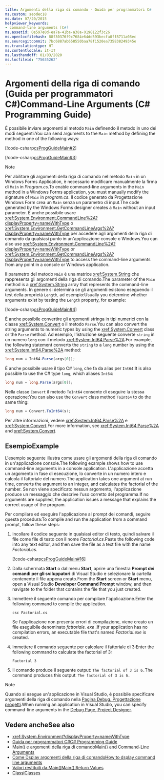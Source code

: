 ```yaml
---
title: Argomenti della riga di comando - Guida per programmatori C#
ms.custom: seodec18
ms.date: 07/20/2015
helpviewer_keywords:
- command-line arguments [C#]
ms.assetid: 0e597e0d-ea7a-41ba-a38a-0198122f3c26
ms.openlocfilehash: 88f30376f9c7684e64dd593becfa0ff8711a08ec
ms.sourcegitcommit: 7bc6887ab658550baa78f1520ea735838249345e
ms.translationtype: HT
ms.contentlocale: it-IT
ms.lasthandoff: 01/03/2020
ms.locfileid: "75635262"
---
```

# <a name="command-line-arguments-c-programming-guide"></a><span data-ttu-id="bdf09-102">Argomenti della riga di comando (Guida per programmatori C#)</span><span class="sxs-lookup"><span data-stu-id="bdf09-102">Command-Line Arguments (C# Programming Guide)</span></span>

<span data-ttu-id="bdf09-103">È possibile inviare argomenti al metodo `Main` definendo il metodo in uno dei modi seguenti:</span><span class="sxs-lookup"><span data-stu-id="bdf09-103">You can send arguments to the `Main` method by defining the method in one of the following ways:</span></span>

[!code-csharp[csProgGuideMain#2](~/samples/snippets/csharp/VS_Snippets_VBCSharp/csProgGuideMain/CS/Class3.cs#2)]  

[!code-csharp[csProgGuideMain#3](~/samples/snippets/csharp/VS_Snippets_VBCSharp/csProgGuideMain/CS/Class3.cs#3)]

> [!NOTE]
> <span data-ttu-id="bdf09-104">Per abilitare gli argomenti della riga di comando nel metodo `Main` in un Windows Forms Application, è necessario modificare manualmente la firma di `Main` in *Program.cs*.</span><span class="sxs-lookup"><span data-stu-id="bdf09-104">To enable command-line arguments in the `Main` method in a Windows Forms application, you must manually modify the signature of `Main` in *program.cs*.</span></span> <span data-ttu-id="bdf09-105">Il codice generato da Progettazione Windows Form crea un `Main` senza un parametro di input.</span><span class="sxs-lookup"><span data-stu-id="bdf09-105">The code generated by the Windows Forms designer creates a `Main` without an input parameter.</span></span> <span data-ttu-id="bdf09-106">È anche possibile usare <xref:System.Environment.CommandLine%2A?displayProperty=nameWithType> o <xref:System.Environment.GetCommandLineArgs%2A?displayProperty=nameWithType> per accedere agli argomenti della riga di comando da qualsiasi punto in un'applicazione console o Windows.</span><span class="sxs-lookup"><span data-stu-id="bdf09-106">You can also use <xref:System.Environment.CommandLine%2A?displayProperty=nameWithType> or <xref:System.Environment.GetCommandLineArgs%2A?displayProperty=nameWithType> to access the command-line arguments from any point in a console or Windows application.</span></span>

<span data-ttu-id="bdf09-107">Il parametro del metodo `Main` è una matrice <xref:System.String> che rappresenta gli argomenti della riga di comando.</span><span class="sxs-lookup"><span data-stu-id="bdf09-107">The parameter of the `Main` method is a <xref:System.String> array that represents the command-line arguments.</span></span> <span data-ttu-id="bdf09-108">In genere si determina se gli argomenti esistono eseguendo il test della proprietà `Length`, ad esempio:</span><span class="sxs-lookup"><span data-stu-id="bdf09-108">Usually you determine whether arguments exist by testing the `Length` property, for example:</span></span>

[!code-csharp[csProgGuideMain#4](~/samples/snippets/csharp/VS_Snippets_VBCSharp/csProgGuideMain/CS/Class3.cs#4)]

<span data-ttu-id="bdf09-109">È anche possibile convertire gli argomenti stringa in tipi numerici con la classe <xref:System.Convert> o il metodo `Parse`.</span><span class="sxs-lookup"><span data-stu-id="bdf09-109">You can also convert the string arguments to numeric types by using the <xref:System.Convert> class or the `Parse` method.</span></span> <span data-ttu-id="bdf09-110">Ad esempio, l'istruzione seguente converte `string` in un numero `long` con il metodo <xref:System.Int64.Parse%2A>:</span><span class="sxs-lookup"><span data-stu-id="bdf09-110">For example, the following statement converts the `string` to a `long` number by using the <xref:System.Int64.Parse%2A> method:</span></span>

```csharp
long num = Int64.Parse(args[0]);
```

<span data-ttu-id="bdf09-111">È anche possibile usare il tipo C# `long`, che fa da alias per `Int64`:</span><span class="sxs-lookup"><span data-stu-id="bdf09-111">It is also possible to use the C# type `long`, which aliases `Int64`:</span></span>

```csharp
long num = long.Parse(args[0]);
```

<span data-ttu-id="bdf09-112">Nella classe `Convert` il metodo `ToInt64` consente di eseguire la stessa operazione:</span><span class="sxs-lookup"><span data-stu-id="bdf09-112">You can also use the `Convert` class method `ToInt64` to do the same thing:</span></span>

```csharp
long num = Convert.ToInt64(s);
```

<span data-ttu-id="bdf09-113">Per altre informazioni, vedere <xref:System.Int64.Parse%2A> e <xref:System.Convert>.</span><span class="sxs-lookup"><span data-stu-id="bdf09-113">For more information, see <xref:System.Int64.Parse%2A> and <xref:System.Convert>.</span></span>

## <a name="example"></a><span data-ttu-id="bdf09-114">Esempio</span><span class="sxs-lookup"><span data-stu-id="bdf09-114">Example</span></span>

<span data-ttu-id="bdf09-115">L'esempio seguente illustra come usare gli argomenti della riga di comando in un'applicazione console.</span><span class="sxs-lookup"><span data-stu-id="bdf09-115">The following example shows how to use command-line arguments in a console application.</span></span> <span data-ttu-id="bdf09-116">L'applicazione accetta un argomento in fase di esecuzione, lo converte in un numero intero e calcola il fattoriale del numero.</span><span class="sxs-lookup"><span data-stu-id="bdf09-116">The application takes one argument at run time, converts the argument to an integer, and calculates the factorial of the number.</span></span> <span data-ttu-id="bdf09-117">Se non viene specificato nessun argomento, l'applicazione produce un messaggio che descrive l'uso corretto del programma.</span><span class="sxs-lookup"><span data-stu-id="bdf09-117">If no arguments are supplied, the application issues a message that explains the correct usage of the program.</span></span>

<span data-ttu-id="bdf09-118">Per compilare ed eseguire l'applicazione al prompt dei comandi, seguire questa procedura:</span><span class="sxs-lookup"><span data-stu-id="bdf09-118">To compile and run the application from a command prompt, follow these steps:</span></span>

1. <span data-ttu-id="bdf09-119">Incollare il codice seguente in qualsiasi editor di testo, quindi salvare il file come file di testo con il nome *Factorial.cs*.</span><span class="sxs-lookup"><span data-stu-id="bdf09-119">Paste the following code into any text editor, and then save the file as  a text file with the name *Factorial.cs*.</span></span>

     [!code-csharp[csProgGuideMain#16](~/samples/snippets/csharp/VS_Snippets_VBCSharp/csProgGuideMain/CS/Class1.cs#16)]

2. <span data-ttu-id="bdf09-120">Dalla schermata **Start** o dal menu **Start**, aprire una finestra **Prompt dei comandi per gli sviluppatori** di Visual Studio e selezionare la cartella contenente il file appena creato.</span><span class="sxs-lookup"><span data-stu-id="bdf09-120">From the **Start** screen or **Start** menu, open a Visual Studio **Developer Command Prompt** window, and then navigate to the folder that contains the file that you just created.</span></span>

3. <span data-ttu-id="bdf09-121">Immettere il seguente comando per compilare l'applicazione.</span><span class="sxs-lookup"><span data-stu-id="bdf09-121">Enter the following command to compile the application.</span></span>
  
     `csc Factorial.cs`  
  
     <span data-ttu-id="bdf09-122">Se l'applicazione non presenta errori di compilazione, viene creato un file eseguibile denominato *fattoriale. exe* .</span><span class="sxs-lookup"><span data-stu-id="bdf09-122">If your application has no compilation errors, an executable file that's named *Factorial.exe* is created.</span></span>
  
4. <span data-ttu-id="bdf09-123">Immettere il comando seguente per calcolare il fattoriale di 3:</span><span class="sxs-lookup"><span data-stu-id="bdf09-123">Enter the following command to calculate the factorial of 3:</span></span>
  
     `Factorial 3`  
  
5. <span data-ttu-id="bdf09-124">Il comando produce il seguente output: `The factorial of 3 is 6.`</span><span class="sxs-lookup"><span data-stu-id="bdf09-124">The command produces this output: `The factorial of 3 is 6.`</span></span>

> [!NOTE]
> <span data-ttu-id="bdf09-125">Quando si esegue un'applicazione in Visual Studio, è possibile specificare argomenti della riga di comando nella [Pagina Debug, Progettazione progetti](/visualstudio/ide/reference/debug-page-project-designer).</span><span class="sxs-lookup"><span data-stu-id="bdf09-125">When running an application in Visual Studio, you can specify command-line arguments in the [Debug Page, Project Designer](/visualstudio/ide/reference/debug-page-project-designer).</span></span>

## <a name="see-also"></a><span data-ttu-id="bdf09-126">Vedere anche</span><span class="sxs-lookup"><span data-stu-id="bdf09-126">See also</span></span>

- <xref:System.Environment?displayProperty=nameWithType>
- [<span data-ttu-id="bdf09-127">Guida per programmatori C#</span><span class="sxs-lookup"><span data-stu-id="bdf09-127">C# Programming Guide</span></span>](../index.md)
- [<span data-ttu-id="bdf09-128">Main() e argomenti della riga di comando</span><span class="sxs-lookup"><span data-stu-id="bdf09-128">Main() and Command-Line Arguments</span></span>](index.md)
- [<span data-ttu-id="bdf09-129">Come Dsplay argomenti della riga di comando</span><span class="sxs-lookup"><span data-stu-id="bdf09-129">How to dsplay command line arguments</span></span>](how-to-display-command-line-arguments.md)
- [<span data-ttu-id="bdf09-130">Valori restituiti da Main()</span><span class="sxs-lookup"><span data-stu-id="bdf09-130">Main() Return Values</span></span>](main-return-values.md)
- [<span data-ttu-id="bdf09-131">Classi</span><span class="sxs-lookup"><span data-stu-id="bdf09-131">Classes</span></span>](../classes-and-structs/classes.md)

